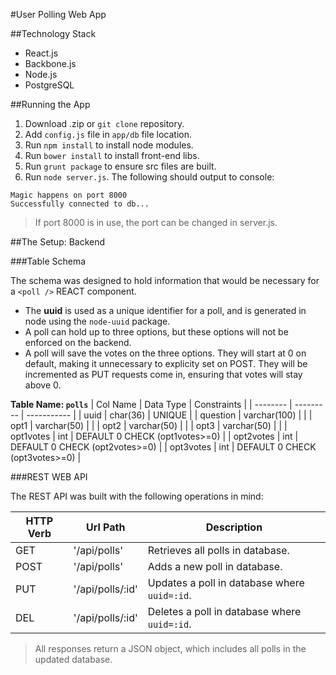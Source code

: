 #User Polling Web App

##Technology Stack

* React.js
* Backbone.js
* Node.js
* PostgreSQL

##Running the App

1. Download .zip or `git clone` repository.
2. Add `config.js` file in `app/db` file location.
3. Run `npm install` to install node modules.
4. Run `bower install` to install front-end libs.
5. Run `grunt package` to ensure src files are built.
6. Run `node server.js`. The following should output to console:

```
Magic happens on port 8000
Successfully connected to db...
```

> If port 8000 is in use, the port can be changed in server.js.


##The Setup: Backend

###Table Schema

The schema was designed to hold information that would be
necessary for a `<poll />` REACT component.
* The **uuid** is used as a unique identifier for a poll,
and is generated in node using the `node-uuid` package.
* A poll can hold up to three options, but these options will
not be enforced on the backend.
* A poll will save the votes on the three options. They will
start at 0 on default, making it unnecessary to explicity set
on POST. They will be incremented as PUT requests come in,
ensuring that votes will stay above 0.

**Table Name: `polls`**
| Col Name | Data Type | Constraints |
| -------- | --------- | ----------- |
| uuid | char(36) | UNIQUE |
| question | varchar(100) | |
| opt1 | varchar(50) | |
| opt2 | varchar(50) | |
| opt3 | varchar(50) | |
| opt1votes | int | DEFAULT 0 CHECK (opt1votes>=0) |
| opt2votes | int | DEFAULT 0 CHECK (opt2votes>=0) |
| opt3votes | int | DEFAULT 0 CHECK (opt3votes>=0) |

###REST WEB API

The REST API was built with the following operations in mind:

| HTTP Verb | Url Path | Description |
| --------- | -------- | ----------- |
| GET | '/api/polls' | Retrieves all polls in database. |
| POST | '/api/polls' | Adds a new poll in database. |
| PUT | '/api/polls/:id' | Updates a poll in database where `uuid=:id`. |
| DEL | '/api/polls/:id' | Deletes a poll in database where `uuid=:id`.|

> All responses return a JSON object, which includes all polls in the updated database.